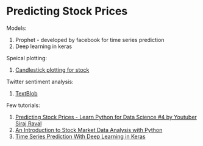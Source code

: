 # Predicting Stock Prices

Models:
1. Prophet - developed by facebook for time series prediction
2. Deep learning in keras

Speical plotting:
1. [Candlestick plotting for stock](http://matplotlib.org/examples/pylab_examples/finance_demo.html)

Twitter sentiment analysis:
1. [TextBlob](https://textblob.readthedocs.io/en/dev/index.html)

Few tutorials:
1. [Predicting Stock Prices - Learn Python for Data Science #4 by Youtuber Siraj Raval](https://www.youtube.com/watch?v=SSu00IRRraY&list=PL2-dafEMk2A6QKz1mrk1uIGfHkC1zZ6UU&index=4)
2. [An Introduction to Stock Market Data Analysis with Python](https://ntguardian.wordpress.com/2016/09/19/introduction-stock-market-data-python-1/)
3. [Time Series Prediction With Deep Learning in Keras](http://machinelearningmastery.com/time-series-prediction-with-deep-learning-in-python-with-keras/)
